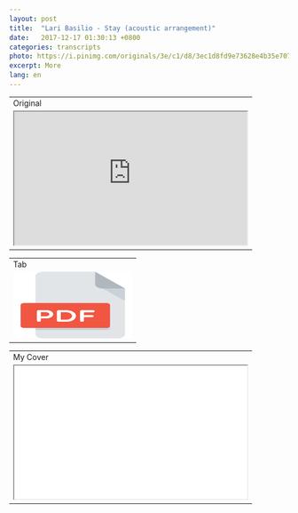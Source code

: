```yaml
---
layout: post
title:  "Lari Basilio - Stay (acoustic arrangement)"
date:   2017-12-17 01:30:13 +0800
categories: transcripts
photo: https://i.pinimg.com/originals/3e/c1/d8/3ec1d8fd9e73628e4b35e707db95a5dd.jpg
excerpt: More
lang: en
---
```


 

<table width="100%">
<tbody>
<tr>
<td>Original</td>
</tr>
<tr>
<td><iframe width="420" height="240" src="https://www.youtube.com/embed/wJjZsK24rgI"></iframe></td>
</tr>
</tbody>
</table>
<table width="100%">
<tbody>
<tr>
<td>Tab</td>
</tr>
<tr>
<td><a href="https://drive.google.com/drive/folders/0B266x47CsrtIWnF2aVJwTVFlZXc" target="_blank" rel="noopener"><img src="img/icons/pdf.png" width="215" height="120"/></a></td>
</tr>
</tbody>
</table>
<table width="100%">
<tbody>
<tr>
<td>My Cover</td>
</tr>
<tr>
<td><iframe width="420" height="240" src="img/icons/pdf.png"></iframe></td>
</tr>
</tbody>
</table>

 

